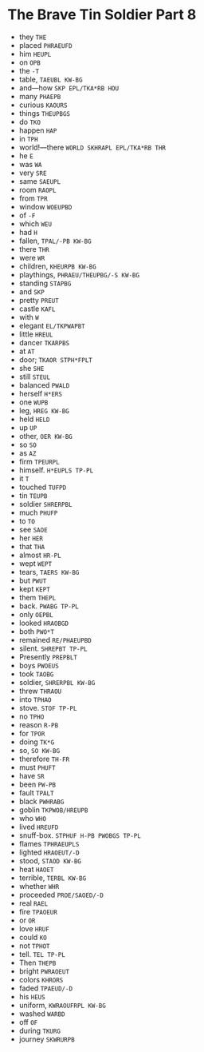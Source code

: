 # The Brave Tin Soldier Part 8

* they `THE`
* placed `PHRAEUFD`
* him `HEUPL`
* on `OPB`
* the `-T`
* table, `TAEUBL KW-BG`
* and—how `SKP EPL/TKA*RB HOU`
* many `PHAEPB`
* curious `KAOURS`
* things `THEUPBGS`
* do `TKO`
* happen `HAP`
* in `TPH`
* world!—there `WORLD SKHRAPL EPL/TKA*RB THR`
* he `E`
* was `WA`
* very `SRE`
* same `SAEUPL`
* room `RAOPL`
* from `TPR`
* window `WOEUPBD`
* of `-F`
* which `WEU`
* had `H`
* fallen, `TPAL/-PB KW-BG`
* there `THR`
* were `WR`
* children, `KHEURPB KW-BG`
* playthings, `PHRAEU/THEUPBG/-S KW-BG`
* standing `STAPBG`
* and `SKP`
* pretty `PREUT`
* castle `KAFL`
* with `W`
* elegant `EL/TKPWAPBT`
* little `HREUL`
* dancer `TKARPBS`
* at `AT`
* door; `TKAOR STPH*FPLT`
* she `SHE`
* still `STEUL`
* balanced `PWALD`
* herself `H*ERS`
* one `WUPB`
* leg, `HREG KW-BG`
* held `HELD`
* up `UP`
* other, `OER KW-BG`
* so `SO`
* as `AZ`
* firm `TPEURPL`
* himself. `H*EUPLS TP-PL`
* it `T`
* touched `TUFPD`
* tin `TEUPB`
* soldier `SHRERPBL`
* much `PHUFP`
* to `TO`
* see `SAOE`
* her `HER`
* that `THA`
* almost `HR-PL`
* wept `WEPT`
* tears, `TAERS KW-BG`
* but `PWUT`
* kept `KEPT`
* them `THEPL`
* back. `PWABG TP-PL`
* only `OEPBL`
* looked `HRAOBGD`
* both `PWO*T`
* remained `RE/PHAEUPBD`
* silent. `SHREPBT TP-PL`
* Presently `PREPBLT`
* boys `PWOEUS`
* took `TAOBG`
* soldier, `SHRERPBL KW-BG`
* threw `THRAOU`
* into `TPHAO`
* stove. `STOF TP-PL`
* no `TPHO`
* reason `R-PB`
* for `TPOR`
* doing `TK*G`
* so, `SO KW-BG`
* therefore `TH-FR`
* must `PHUFT`
* have `SR`
* been `PW-PB`
* fault `TPALT`
* black `PWHRABG`
* goblin `TKPWOB/HREUPB`
* who `WHO`
* lived `HREUFD`
* snuff-box. `STPHUF H-PB PWOBGS TP-PL`
* flames `TPHRAEUPLS`
* lighted `HRAOEUT/-D`
* stood, `STAOD KW-BG`
* heat `HAOET`
* terrible, `TERBL KW-BG`
* whether `WHR`
* proceeded `PROE/SAOED/-D`
* real `RAEL`
* fire `TPAOEUR`
* or `OR`
* love `HRUF`
* could `KO`
* not `TPHOT`
* tell. `TEL TP-PL`
* Then `THEPB`
* bright `PWRAOEUT`
* colors `KHRORS`
* faded `TPAEUD/-D`
* his `HEUS`
* uniform, `KWRAOUFRPL KW-BG`
* washed `WARBD`
* off `OF`
* during `TKURG`
* journey `SKWRURPB`

